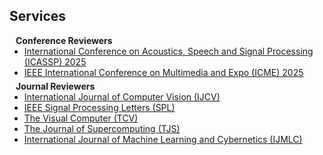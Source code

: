 ## Services

<h4 style="margin:0 10px 0;">Conference Reviewers</h4>

<ul style="margin:0 0 5px;">
  <li><a href="https://eccv2022.ecva.net/"><autocolor>International Conference on Acoustics, Speech and Signal Processing (ICASSP) 2025</autocolor></a></li>
  <li><a href="https://eccv2022.ecva.net/"><autocolor>IEEE International Conference on Multimedia and Expo (ICME) 2025</autocolor></a></li>
</ul>

<h4 style="margin:0 10px 0;">Journal Reviewers</h4>

<ul style="margin:0 0 20px;">
  <li><a href="https://www.springer.com/journal/11263"><autocolor>International Journal of Computer Vision (IJCV)</autocolor></a></li>
  <li><a href="https://www.springer.com/journal/11263"><autocolor>IEEE Signal Processing Letters (SPL)</autocolor></a></li>
  <li><a href="https://www.springer.com/journal/11263"><autocolor>The Visual Computer (TCV)</autocolor></a></li>
  <li><a href="https://www.springer.com/journal/11263"><autocolor>The Journal of Supercomputing (TJS)</autocolor></a></li>
  <li><a href="https://www.springer.com/journal/11263"><autocolor>International Journal of Machine Learning and Cybernetics (IJMLC)</autocolor></a></li>
</ul>
